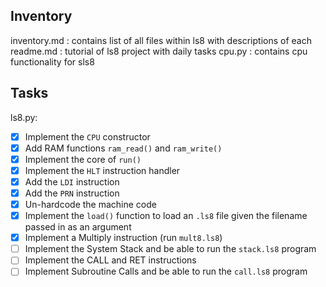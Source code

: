 ## Inventory

inventory.md : contains list of all files within ls8 with descriptions of each
readme.md : tutorial of ls8 project with daily tasks
cpu.py : contains cpu functionality for sls8

## Tasks

ls8.py:
- [x] Implement the `CPU` constructor
- [x] Add RAM functions `ram_read()` and `ram_write()`
- [x] Implement the core of `run()`
- [x] Implement the `HLT` instruction handler
- [x] Add the `LDI` instruction
- [x] Add the `PRN` instruction
- [x] Un-hardcode the machine code
- [x] Implement the `load()` function to load an `.ls8` file given the filename
      passed in as an argument
- [x] Implement a Multiply instruction (run `mult8.ls8`)
- [ ] Implement the System Stack and be able to run the `stack.ls8` program
- [ ] Implement the CALL and RET instructions
- [ ] Implement Subroutine Calls and be able to run the `call.ls8` program